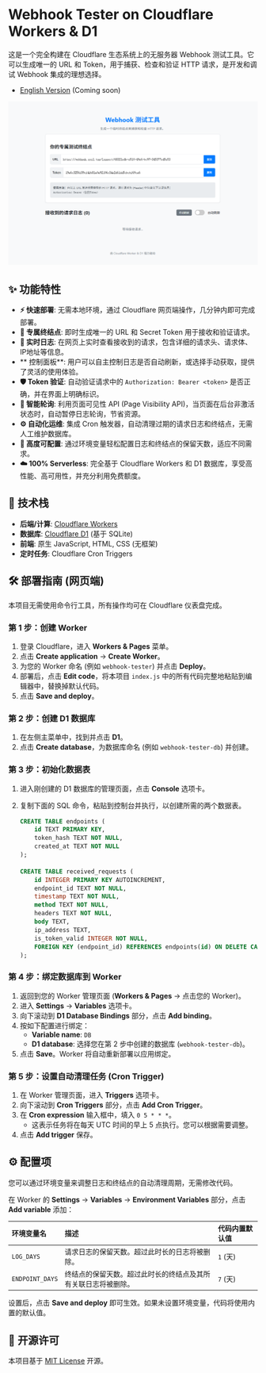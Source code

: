 # Webhook Tester on Cloudflare Workers & D1

这是一个完全构建在 Cloudflare 生态系统上的无服务器 Webhook 测试工具。它可以生成唯一的 URL 和 Token，用于捕获、检查和验证 HTTP 请求，是开发和调试 Webhook 集成的理想选择。

* [English Version](./README.en.md) (Coming soon)

![应用截图](./image.png)
## ✨ 功能特性

* **⚡️ 快速部署**: 无需本地环境，通过 Cloudflare 网页端操作，几分钟内即可完成部署。
* **🔗 专属终结点**: 即时生成唯一的 URL 和 Secret Token 用于接收和验证请求。
* **📄 实时日志**: 在网页上实时查看接收到的请求，包含详细的请求头、请求体、IP地址等信息。
* ** 控制面板**: 用户可以自主控制日志是否自动刷新，或选择手动获取，提供了灵活的使用体验。
* **🛡️ Token 验证**: 自动验证请求中的 `Authorization: Bearer <token>` 是否正确，并在界面上明确标识。
* **🧠 智能轮询**: 利用页面可见性 API (Page Visibility API)，当页面在后台非激活状态时，自动暂停日志轮询，节省资源。
* **⚙️ 自动化运维**: 集成 Cron 触发器，自动清理过期的请求日志和终结点，无需人工维护数据库。
* **🔧 高度可配置**: 通过环境变量轻松配置日志和终结点的保留天数，适应不同需求。
* **☁️ 100% Serverless**: 完全基于 Cloudflare Workers 和 D1 数据库，享受高性能、高可用性，并充分利用免费额度。

## 🚀 技术栈

* **后端/计算**: [Cloudflare Workers](https://workers.cloudflare.com/)
* **数据库**: [Cloudflare D1](https://developers.cloudflare.com/d1/) (基于 SQLite)
* **前端**: 原生 JavaScript, HTML, CSS (无框架)
* **定时任务**: Cloudflare Cron Triggers

## 🛠️ 部署指南 (网页端)

本项目无需使用命令行工具，所有操作均可在 Cloudflare 仪表盘完成。

### 第 1 步：创建 Worker

1.  登录 Cloudflare，进入 **Workers & Pages** 菜单。
2.  点击 **Create application** -> **Create Worker**。
3.  为您的 Worker 命名 (例如 `webhook-tester`) 并点击 **Deploy**。
4.  部署后，点击 **Edit code**，将本项目 `index.js` 中的所有代码完整地粘贴到编辑器中，替换掉默认代码。
5.  点击 **Save and deploy**。

### 第 2 步：创建 D1 数据库

1.  在左侧主菜单中，找到并点击 **D1**。
2.  点击 **Create database**，为数据库命名 (例如 `webhook-tester-db`) 并创建。

### 第 3 步：初始化数据表

1.  进入刚创建的 D1 数据库的管理页面，点击 **Console** 选项卡。
2.  复制下面的 SQL 命令，粘贴到控制台并执行，以创建所需的两个数据表。

    ```sql
    CREATE TABLE endpoints (
        id TEXT PRIMARY KEY,
        token_hash TEXT NOT NULL,
        created_at TEXT NOT NULL
    );

    CREATE TABLE received_requests (
        id INTEGER PRIMARY KEY AUTOINCREMENT,
        endpoint_id TEXT NOT NULL,
        timestamp TEXT NOT NULL,
        method TEXT NOT NULL,
        headers TEXT NOT NULL,
        body TEXT,
        ip_address TEXT,
        is_token_valid INTEGER NOT NULL,
        FOREIGN KEY (endpoint_id) REFERENCES endpoints(id) ON DELETE CASCADE
    );
    ```

### 第 4 步：绑定数据库到 Worker

1.  返回到您的 Worker 管理页面 (**Workers & Pages** -> 点击您的 Worker)。
2.  进入 **Settings** -> **Variables** 选项卡。
3.  向下滚动到 **D1 Database Bindings** 部分，点击 **Add binding**。
4.  按如下配置进行绑定：
    * **Variable name**: `DB`
    * **D1 database**: 选择您在第 2 步中创建的数据库 (`webhook-tester-db`)。
5.  点击 **Save**。Worker 将自动重新部署以应用绑定。

### 第 5 步：设置自动清理任务 (Cron Trigger)

1.  在 Worker 管理页面，进入 **Triggers** 选项卡。
2.  向下滚动到 **Cron Triggers** 部分，点击 **Add Cron Trigger**。
3.  在 **Cron expression** 输入框中，填入 `0 5 * * *`。
    * 这表示任务将在每天 UTC 时间的早上 5 点执行。您可以根据需要调整。
4.  点击 **Add trigger** 保存。

## ⚙️ 配置项

您可以通过环境变量来调整日志和终结点的自动清理周期，无需修改代码。

在 Worker 的 **Settings** -> **Variables** -> **Environment Variables** 部分，点击 **Add variable** 添加：

| 环境变量名    | 描述                                     | 代码内置默认值 |
| :------------ | :--------------------------------------- | :------------- |
| `LOG_DAYS`      | 请求日志的保留天数。超过此时长的日志将被删除。 | `1` (天)         |
| `ENDPOINT_DAYS` | 终结点的保留天数。超过此时长的终结点及其所有关联日志将被删除。 | `7` (天)         |

设置后，点击 **Save and deploy** 即可生效。如果未设置环境变量，代码将使用内置的默认值。

## 📜 开源许可

本项目基于 [MIT License](./LICENSE) 开源。
